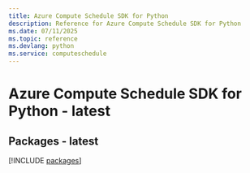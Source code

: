 ```yaml
---
title: Azure Compute Schedule SDK for Python
description: Reference for Azure Compute Schedule SDK for Python
ms.date: 07/11/2025
ms.topic: reference
ms.devlang: python
ms.service: computeschedule
---
```

# Azure Compute Schedule SDK for Python - latest
## Packages - latest
[!INCLUDE [packages](compute-schedule-index.md)]